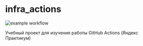 # infra_actions
![example workflow](https://github.com/viator3m/infra_actions/actions/workflows/main.yml/badge.svg)

Учебный проект для изучения работы GitHub Actions (Яндекс Практикум)
